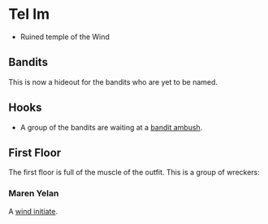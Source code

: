 # Tel Im
 * Ruined temple of the Wind

## Bandits
This is now a hideout for the bandits who are yet to be named.

## Hooks
* A group of the bandits are waiting at a [bandit ambush](/e/bandit_ambush.md).

## First Floor

The first floor is full of the muscle of the outfit. This is a group of wreckers:

### Maren Yelan
A [wind initiate](/sb/wind_initiate.md).

